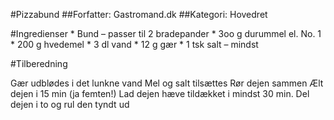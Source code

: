 #Pizzabund
##Forfatter: Gastromand.dk
##Kategori: Hovedret
 
#Ingredienser
    * Bund – passer til 2 bradepander
    * 3oo g durummel el. No. 1
    * 200 g hvedemel
    * 3 dl vand
    * 12 g gær
    * 1 tsk salt – mindst

#Tilberedning

Gær udblødes i det lunkne vand
Mel og salt tilsættes
Rør dejen sammen
Ælt dejen i 15 min (ja femten!)
Lad dejen hæve tildækket i mindst 30 min.
Del dejen i to og rul den tyndt ud
